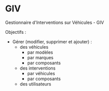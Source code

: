 # GIV
Gestionnaire d'Interventions sur Véhicules - GIV

Objectifs : 
- Gérer (modifier, supprimer et ajouter) : 
	- des véhicules 
		- par modèles
		- par marques
		- par composants
	- des interventions
		- par véhicules
		- par composants
	- des utilisateurs

